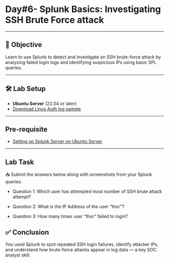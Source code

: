 # Day#6- Splunk Basics: Investigating SSH Brute Force attack

---

## 🎯 Objective

Learn to use Splunk to detect and investigate an SSH brute-force attack by analyzing failed login logs and identifying suspicious IPs using basic SPL queries.


---

## 🛠️ Lab Setup

- **Ubuntu Server** (22.04 or later)  
- [Download Linux Auth log sample](https://github.com/0xrajneesh/30-Days-SOC-Challenge-Beginner/blob/main/linux_auth_logs.json)

---

## Pre-requisite

- [Setting up Splunk Server on Ubuntu Server](https://github.com/0xrajneesh/90-Days-SOC-Challenge-Beginner/blob/main/Challenge%234/Task%231-Setting%20up%20Splunk.md)

---

## Lab Task

📥 Submit the answers below along with screenshots from your Splunk queries.


- Question 1: Which user has attempted most number of SSH brute attack attempt?

- Question 2: What is the IP Address of the user “thor”?

- Question 3: How many times user “thor” failed to login?




## ✅ Conclusion

You used Splunk to spot repeated SSH login failures, identify attacker IPs, and understand how brute-force attacks appear in log data — a key SOC analyst skill.

